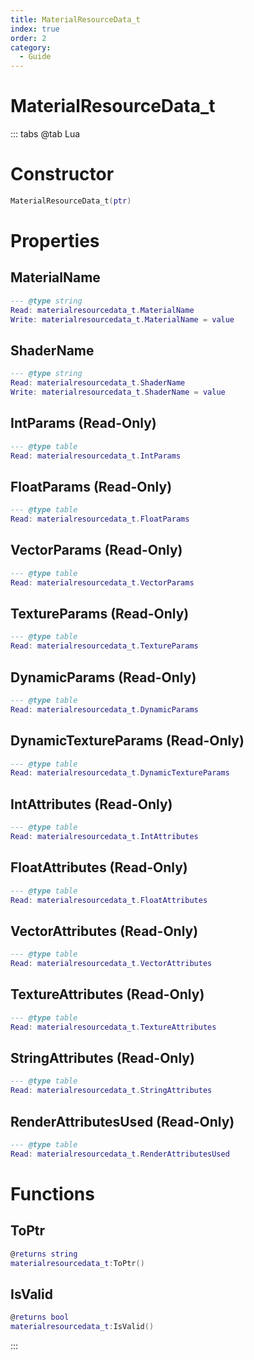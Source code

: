 ```yaml
---
title: MaterialResourceData_t
index: true
order: 2
category:
  - Guide
---
```


# MaterialResourceData_t

::: tabs
@tab Lua
# Constructor
```lua
MaterialResourceData_t(ptr)
```
# Properties
## MaterialName 
```lua
--- @type string
Read: materialresourcedata_t.MaterialName
Write: materialresourcedata_t.MaterialName = value
```
## ShaderName 
```lua
--- @type string
Read: materialresourcedata_t.ShaderName
Write: materialresourcedata_t.ShaderName = value
```
## IntParams (Read-Only)
```lua
--- @type table
Read: materialresourcedata_t.IntParams
```
## FloatParams (Read-Only)
```lua
--- @type table
Read: materialresourcedata_t.FloatParams
```
## VectorParams (Read-Only)
```lua
--- @type table
Read: materialresourcedata_t.VectorParams
```
## TextureParams (Read-Only)
```lua
--- @type table
Read: materialresourcedata_t.TextureParams
```
## DynamicParams (Read-Only)
```lua
--- @type table
Read: materialresourcedata_t.DynamicParams
```
## DynamicTextureParams (Read-Only)
```lua
--- @type table
Read: materialresourcedata_t.DynamicTextureParams
```
## IntAttributes (Read-Only)
```lua
--- @type table
Read: materialresourcedata_t.IntAttributes
```
## FloatAttributes (Read-Only)
```lua
--- @type table
Read: materialresourcedata_t.FloatAttributes
```
## VectorAttributes (Read-Only)
```lua
--- @type table
Read: materialresourcedata_t.VectorAttributes
```
## TextureAttributes (Read-Only)
```lua
--- @type table
Read: materialresourcedata_t.TextureAttributes
```
## StringAttributes (Read-Only)
```lua
--- @type table
Read: materialresourcedata_t.StringAttributes
```
## RenderAttributesUsed (Read-Only)
```lua
--- @type table
Read: materialresourcedata_t.RenderAttributesUsed
```
# Functions
## ToPtr
```lua
@returns string
materialresourcedata_t:ToPtr()
```
## IsValid
```lua
@returns bool
materialresourcedata_t:IsValid()
```

:::